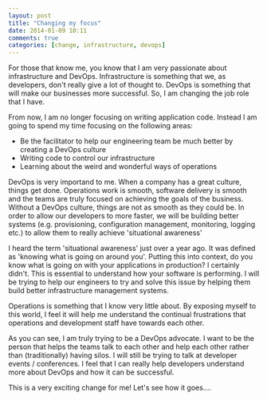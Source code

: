 ```yaml
---
layout: post
title: "Changing my focus"
date: 2014-01-09 10:11
comments: true
categories: [change, infrastructure, devops]
---
```

For those that know me, you know that I am very passionate about infrastructure and DevOps. Infrastructure is something that we, as developers, don't really give a lot of thought to. DevOps is something that will make our businesses more successful. So, I am changing the job role that I have. 

From now, I am no longer focusing on writing application code. Instead I am going to spend my time focusing on the following areas:

* Be the facilitator to help our engineering team be much better by creating a DevOps culture
* Writing code to control our infrastructure
* Learning about the weird and wonderful ways of operations

DevOps is very importand to me. When a company has a great culture, things get done. Operations work is smooth, software delivery is smooth and the teams are truly focused on achieving the goals of the business. Without a DevOps culture, things are not as smooth as they could be. In order to allow our developers to more faster, we will be building better systems (e.g. provisioning, configuration management, monitoring, logging etc.) to allow them to really achieve 'situational awareness'

I heard the term 'situational awareness' just over a year ago. It was defined as 'knowing what is going on around you'. Putting this into context, do you know what is going on with your applications in production? I certainly didn't. This is essential to understand how your software is performing. I will be trying to help our engineers to try and solve this issue by helping them build better infrastructure management systems.

Operations is something that I know very little about. By exposing myself to this world, I feel it will help me understand the continual frustrations that operations and development staff have towards each other. 

As you can see, I am truly trying to be a DevOps advocate. I want to be the person that helps the teams talk to each other and help each other rather than (traditionally) having silos. I will still be trying to talk at developer events / conferences. I feel that I can really help developers understand more about DevOps and how it can be successful. 

This is a very exciting change for me! Let's see how it goes....